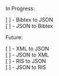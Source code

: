 In Progress:

[ ] - Bibtex to JSON  
[ ] - JSON to Bibtex

Future:

[ ] - XML to JSON  
[ ] - JSON to XML  
[ ] - RIS to JSON  
[ ] - JSON to RIS
